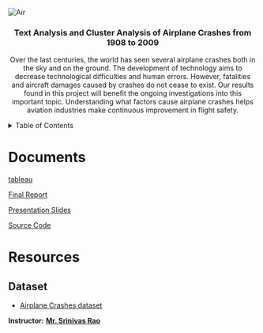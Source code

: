 

![Air](https://user-images.githubusercontent.com/81470200/146760900-62d71406-336a-4b21-b2a9-ec08e99ccf53.jpeg)

<h3 align="center">  Text Analysis and Cluster Analysis of Airplane Crashes from 1908 to 2009</h3>

  <p align="center">
Over the last centuries, the world has seen several airplane crashes both in the sky and on the ground. The development of technology aims to decrease technological difficulties and human errors. However, fatalities and aircraft damages caused by crashes do not cease to exist.
Our results found in this project will benefit the ongoing investigations into this important topic. Understanding what factors cause airplane crashes helps aviation industries make continuous improvement in flight safety.
  </p>
</p>

<!-- TABLE OF CONTENTS -->
<details>
  <summary>Table of Contents</summary>
  <ol>
    <li><a href="#Documents">Documents</a></li>
    <li>
      <a href="#Resources">Resources</a>
      <ul>
        <li><a href="#Dataset">Dataset</a></li>
        <li><a href="#Articles">Articles</a></li>
      </ul>
    </li>
    </li>
  </ol>
</details>

# Documents

[tableau](https://github.com/alaanouud/Unsupervised-Project/blob/main/AirPlane-AlanoudAlmutairi.twbx) 


[Final Report](https://github.com/alaanouud/Unsupervised-Project/blob/main/UnsupervisedLearning_Report.pdf) 

[Presentation Slides](https://github.com/alaanouud/Unsupervised-Project/blob/main/Airplane_Crashes_Project.T5-4.pdf)

[Source Code](https://github.com/alaanouud/Unsupervised-Project/blob/main/Airplane_Crashes_Project-T5-4.ipynb) 

# Resources
## Dataset
-  [Airplane Crashes dataset](https://www.kaggle.com/iamrohitsingh/flight-crash-investigation/data)


**Instructor:** [**Mr. Srinivas Rao**]()






